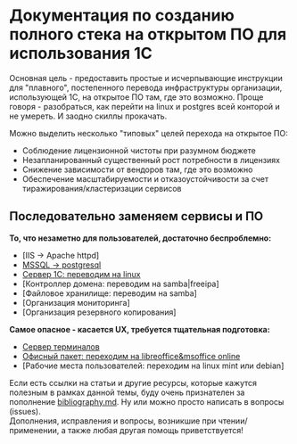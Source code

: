# Документация по созданию полного стека на открытом ПО для использования 1С

Основная цель - предоставить простые и исчерпывающие инструкции для "плавного", постепенного перевода инфраструктуры организации, использующей 1С, на открытое ПО там, где это возможно. Проще говоря - разобраться, как перейти на linux и postgres всей конторой и не умереть. И заодно скиллы прокачать.

Можно выделить несколько "типовых" целей перехода на открытое ПО:
- Соблюдение лицензионной чистоты при разумном бюджете
- Незапланированный существенный рост потребности в лицензиях
- Снижение зависимости от вендоров там, где это возможно
- Обеспечение масштабируемости и отказоустойчивости за счет тиражирования/кластеризации сервисов

## Последовательно заменяем сервисы и ПО  

**То, что незаметно для пользователей, достаточно беспроблемно:**
- [IIS -> Apache httpd]
- [MSSQL -> postgresql]()
- [Сервер 1С: переводим на linux]()
- [Контроллер домена: переводим на samba|freeipa]
- [Файловое хранилище: переводим на samba]  
- [Организация мониторинга]  
- [Организация резервного копирования]  


**Самое опасное - касается UX, требуется тщательная подготовка:**
- [Сервер терминалов](rdp-server.md)
- [Офисный пакет: переходим на libreoffice&msoffice online](office.md)
- [Рабочие места пользователей: переходим на linux mint или debian]

Если есть ссылки на статьи и другие ресурсы, которые кажутся полезным в рамках данной темы, буду очень признателен за пополнение [bibliography.md](bibliography.md). Ну или можно просто написать в вопросы (issues).  
Дополнения, исправления и вопросы, возникшие при чтении/применении, а также любая другая помощь приветствуется!
